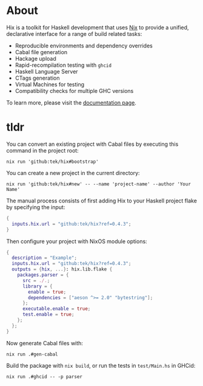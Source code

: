 # About

Hix is a toolkit for Haskell development that uses [Nix](https://nixos.org/learn.html) to provide a unified,
declarative interface for a range of build related tasks:

- Reproducible environments and dependency overrides
- Cabal file generation
- Hackage upload
- Rapid-recompilation testing with `ghcid`
- Haskell Language Server
- CTags generation
- Virtual Machines for testing
- Compatibility checks for multiple GHC versions

To learn more, please visit the [documentation page](https://tryp.io/hix/index.html).

# tldr

You can convert an existing project with Cabal files by executing this command in the project root:

```
nix run 'github:tek/hix#bootstrap'
```

You can create a new project in the current directory:

```
nix run 'github:tek/hix#new' -- --name 'project-name' --author 'Your Name'
```

The manual process consists of first adding Hix to your Haskell project flake by specifying the input:

```nix
{
  inputs.hix.url = "github:tek/hix?ref=0.4.3";
}
```

Then configure your project with NixOS module options:

```nix
{
  description = "Example";
  inputs.hix.url = "github:tek/hix?ref=0.4.3";
  outputs = {hix, ...}: hix.lib.flake {
    packages.parser = {
      src = ./.;
      library = {
        enable = true;
        dependencies = ["aeson ^>= 2.0" "bytestring"];
      };
      executable.enable = true;
      test.enable = true;
    };
  };
}
```

Now generate Cabal files with:

```
nix run .#gen-cabal
```

Build the package with `nix build`, or run the tests in `test/Main.hs` in GHCid:

```
nix run .#ghcid -- -p parser
```
